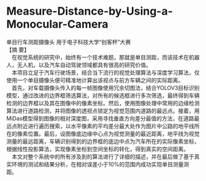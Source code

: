 # Measure-Distance-by-Using-a-Monocular-Camera
单目行车测距摄像头 用于电子科技大学“创客杯”大赛  
【摘  要】  
&ensp;&ensp;在视觉系统的研究中，始终有一个技术难题，那就是单目测距，而该技术在机器人，无人机，以及汽车自动驾驶领域都具有很高的研究价值。  
&ensp;&ensp;本项目立足于汽车行驶场景，结合当下流行的视觉处理算法与深度学习算法，仅使用一个单目摄像头便可精准地计算出该视点与前方车辆之间的实际距离。  
&ensp;&ensp;首先，对车载摄像头传入的每一帧图像使用冗余切图法，结合YOLOV3目标识别模型，通过改进的边界框筛选算法，对所有的候选框进行多次筛选，最终得到车辆检测的边界框以及其在图像中的像素坐标。然后，使用图像处理中常用的边缘检测算法进行道路检测，并将图像的透视点锁定为视觉范围内道路的最远点。接着，用MiDas模型得到图像的相对深度图，采用寻找垂直方向差分最值的方法，在道路最远点附近进行遍历搜索，以水平像素的平均差分最大处作为图片中公路的地平线所在的像素位置。最后，设图像底边缘中心点为视觉测量的最近距离，地平线为视觉测量的最远距离，车辆识别得到的边界框的底边中点为汽车所在的实际像素坐标，根据线性投影算法，实现像素坐标到空间坐标的转化，得到真实的空间距离。  
&ensp;&ensp;本文对整个系统中的所有涉及到的算法进行了详细的描述，并在最后做了基于真实环境的测试和结果分析，在相对误差小于10%的范围内成功实现单目测量测距。  
